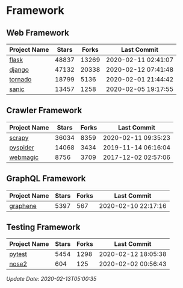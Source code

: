 # Framework

## Web Framework

| Project Name | Stars | Forks | Last Commit |
| ------------ | ----- | ----- | ----------- |
| [flask](https://github.com/pallets/flask) | 48837 | 13269 | 2020-02-11 02:41:07 |
| [django](https://github.com/django/django) | 47132 | 20338 | 2020-02-12 07:41:48 |
| [tornado](https://github.com/tornadoweb/tornado) | 18799 | 5136 | 2020-02-01 21:44:42 |
| [sanic](https://github.com/huge-success/sanic) | 13457 | 1258 | 2020-02-05 19:17:55 |

## Crawler Framework

| Project Name | Stars | Forks | Last Commit |
| ------------ | ----- | ----- | ----------- |
| [scrapy](https://github.com/scrapy/scrapy) | 36034 | 8359 | 2020-02-11 09:35:23 |
| [pyspider](https://github.com/binux/pyspider) | 14068 | 3434 | 2019-11-14 06:16:04 |
| [webmagic](https://github.com/code4craft/webmagic) | 8756 | 3709 | 2017-12-02 02:57:06 |

## GraphQL Framework

| Project Name | Stars | Forks | Last Commit |
| ------------ | ----- | ----- | ----------- |
| [graphene](https://github.com/graphql-python/graphene) | 5397 | 567 | 2020-02-10 22:17:16 |

## Testing Framework

| Project Name | Stars | Forks | Last Commit |
| ------------ | ----- | ----- | ----------- |
| [pytest](https://github.com/pytest-dev/pytest) | 5454 | 1298 | 2020-02-12 18:05:38 |
| [nose2](https://github.com/nose-devs/nose2) | 604 | 125 | 2020-02-02 00:56:43 |

*Update Date: 2020-02-13T05:00:35*